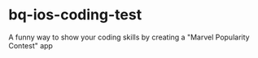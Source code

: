 # bq-ios-coding-test
A funny way to show your coding skills by creating a "Marvel Popularity Contest" app
